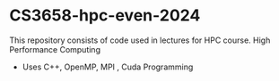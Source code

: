 # CS3658-hpc-even-2024
This repository consists of code used in lectures for HPC course.
High Performance Computing 
- Uses C++, OpenMP, MPI , Cuda Programming 
